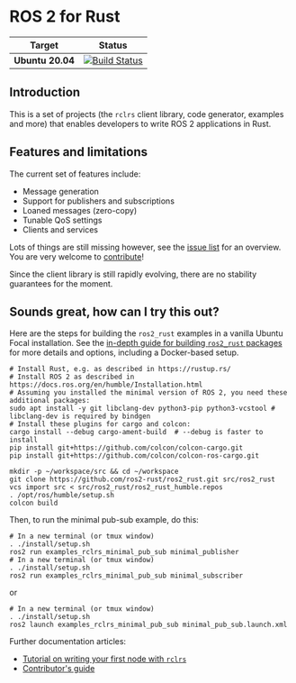 ROS 2 for Rust
==============

| Target | Status |
|----------|--------|
| **Ubuntu 20.04** | [![Build Status](https://github.com/ros2-rust/ros2_rust/actions/workflows/rust.yml/badge.svg?branch=main)](https://github.com/ros2-rust/ros2_rust/actions/workflows/rust.yml?branch=main) |

Introduction
------------

This is a set of projects (the `rclrs` client library, code generator, examples and more) that
enables developers to write ROS 2 applications in Rust.

Features and limitations
------------------------

The current set of features include:
- Message generation
- Support for publishers and subscriptions
- Loaned messages (zero-copy)
- Tunable QoS settings
- Clients and services

Lots of things are still missing however, see the [issue list](https://github.com/ros2-rust/ros2_rust/issues) for an overview. You are very welcome to [contribute](docs/CONTRIBUTING.md)!

Since the client library is still rapidly evolving, there are no stability guarantees for the moment.

Sounds great, how can I try this out?
-------------------------------------

Here are the steps for building the `ros2_rust` examples in a vanilla Ubuntu Focal installation. See the [in-depth guide for building `ros2_rust` packages](docs/building.md) for more details and options, including a Docker-based setup.

<!--- These steps should be kept in sync with docs/Building.md --->
```shell
# Install Rust, e.g. as described in https://rustup.rs/
# Install ROS 2 as described in https://docs.ros.org/en/humble/Installation.html
# Assuming you installed the minimal version of ROS 2, you need these additional packages:
sudo apt install -y git libclang-dev python3-pip python3-vcstool # libclang-dev is required by bindgen
# Install these plugins for cargo and colcon:
cargo install --debug cargo-ament-build  # --debug is faster to install
pip install git+https://github.com/colcon/colcon-cargo.git
pip install git+https://github.com/colcon/colcon-ros-cargo.git

mkdir -p ~/workspace/src && cd ~/workspace
git clone https://github.com/ros2-rust/ros2_rust.git src/ros2_rust
vcs import src < src/ros2_rust/ros2_rust_humble.repos
. /opt/ros/humble/setup.sh
colcon build
```

Then, to run the minimal pub-sub example, do this:

```shell
# In a new terminal (or tmux window)
. ./install/setup.sh
ros2 run examples_rclrs_minimal_pub_sub minimal_publisher
# In a new terminal (or tmux window)
. ./install/setup.sh
ros2 run examples_rclrs_minimal_pub_sub minimal_subscriber
```
or

```shell
# In a new terminal (or tmux window)
. ./install/setup.sh
ros2 launch examples_rclrs_minimal_pub_sub minimal_pub_sub.launch.xml
```

Further documentation articles:
- [Tutorial on writing your first node with `rclrs`](docs/writing-your-first-rclrs-node.md)
- [Contributor's guide](docs/CONTRIBUTING.md)
